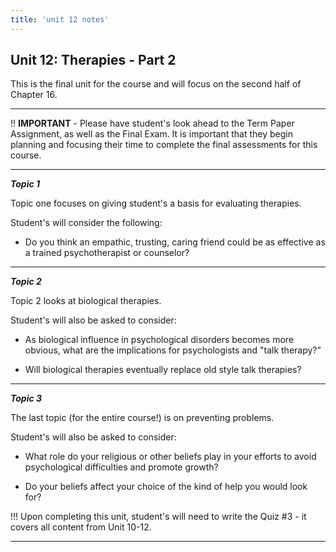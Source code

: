 ```yaml
---
title: 'unit 12 notes'
---
```


## Unit 12: Therapies - Part 2

This is the final unit for the course and will focus on the second half of Chapter 16.

---

!! **IMPORTANT** - Please have student's look ahead to the Term Paper Assignment, as well as the Final Exam. It is important that they begin planning and focusing their time to complete the final assessments for this course.

---

***Topic 1***

Topic one focuses on giving student's a basis for evaluating therapies.

Student's will consider the following:

- Do you think an empathic, trusting, caring friend could be as effective as a trained psychotherapist or counselor?

---

***Topic 2***

Topic 2 looks at biological therapies.

Student's will also be asked to consider:

- As biological influence in psychological disorders becomes more obvious, what are the implications for psychologists and "talk therapy?”

- Will biological therapies eventually replace old style talk therapies?

---

***Topic 3***

The last topic (for the entire course!) is on preventing problems.

Student's will also be asked to consider:

- What role do your religious or other beliefs play in your efforts to avoid psychological difficulties and promote growth?

- Do your beliefs affect your choice of the kind of help you would look for?

!!! Upon completing this unit, student's will need to write the Quiz #3 - it covers all content from Unit 10-12.

---

